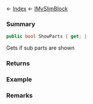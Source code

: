 ← [Index](Api-Index) ← [IMySlimBlock](VRage.Game.ModAPI.Ingame.IMySlimBlock)

### Summary

```csharp
public bool ShowParts { get; }
```

Gets if sub parts are shown

### Returns

### Example

### Remarks

